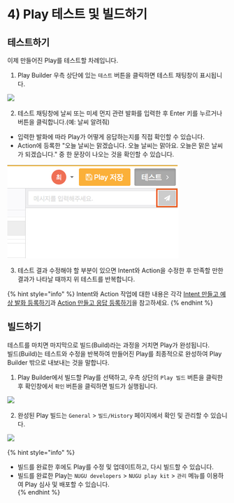 # 4\) Play 테스트 및 빌드하기

## 테스트하기

이제 만들어진 Play를 테스트할 차례입니다.

1.  Play Builder 우측 상단에 있는 `테스트` 버튼을 클릭하면 테스트 채팅창이 표시됩니다.

![](../../../.gitbook/assets/ch3_314_c01.png)

2.  테스트 채팅창에 날씨 또는 미세 먼지 관련 발화를 입력한 후 Enter 키를 누르거나 버튼을 클릭합니다.\(예: 날씨 알려줘\)

* 입력한 발화에 따라 Play가 어떻게 응답하는지를 직접 확인할 수 있습니다.
* Action에 등록한 "오늘 날씨는 맑겠습니다. 오늘 날씨는 맑아요. 오늘은 맑은 날씨가 되겠습니다." 중 한 문장이 나오는 것을 확인할 수 있습니다.

![](../../../.gitbook/assets/chat_test_1__1.jpg)

3.  테스트 결과 수정해야 할 부분이 있으면 Intent와 Action을 수정한 후 만족할 만한 결과가 나타날 때까지 위 테스트를 반복합니다.

{% hint style="info" %}
Intent와 Action 작업에 대한 내용은 각각 [Intent 만들고 예상 발화 등록하기](create-an-intent-and-custom-utterances.md)과 [Action 만들고 응답 등록하기](create-an-action-and-an-answer.md)을 참고하세요.
{% endhint %}

## 빌드하기

테스트를 마치면 마지막으로 빌드\(Build\)라는 과정을 거치면 Play가 완성됩니다.  
빌드\(Build\)는 테스트와 수정을 반복하여 만들어진 Play를 최종적으로 완성하여 Play Builder 밖으로 내보내는 것을 말합니다.

1. Play Builder에서 빌드할 Play를 선택하고, 우측 상단의 `Play 빌드` 버튼을 클릭한 후 확인창에서 `확인` 버튼을 클릭하면 빌드가 실행됩니다.

![](../../../.gitbook/assets/ch3_314_c03-1.png)

2.  완성된 Play 빌드는 `General` &gt; `빌드/History` 페이지에서 확인 및 관리할 수 있습니다.

![](../../../.gitbook/assets/ch3_314_c04.png)

{% hint style="info" %}
* 빌드를 완료한 후에도 Play를 수정 및 업데이트하고, 다시 빌드할 수 있습니다.
* 빌드를 완료한 Play는 `NUGU developers` &gt; `NUGU play kit` &gt; `관리` 메뉴를 이용하여 Play 심사 및 배포할 수 있습니다.  
{% endhint %}

